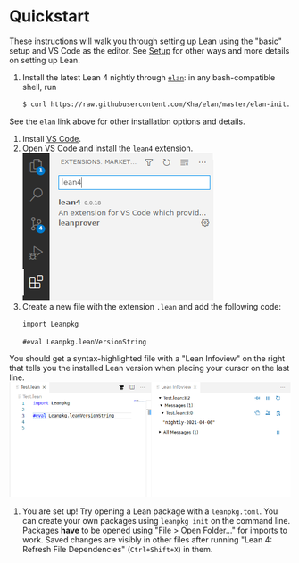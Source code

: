 # Quickstart

These instructions will walk you through setting up Lean using the "basic" setup and VS Code as the editor.
See [Setup](./setup.md) for other ways and more details on setting up Lean.

1. Install the latest Lean 4 nightly through [`elan`](https://github.com/Kha/elan): in any bash-compatible shell, run
    ```sh
    $ curl https://raw.githubusercontent.com/Kha/elan/master/elan-init.sh -sSf | sh -s -- --default-toolchain leanprover/lean4:nightly
    ```
See the `elan` link above for other installation options and details.
1. Install [VS Code](https://code.visualstudio.com/).
1. Open VS Code and install the `lean4` extension.  
![installing the vscode-lean4 extension](images/code-ext.png)
1. Create a new file with the extension `.lean` and add the following code:
    ```lean
    import Leanpkg
    
    #eval Leanpkg.leanVersionString
    ```
You should get a syntax-highlighted file with a "Lean Infoview" on the right that tells you the installed Lean version when placing your cursor on the last line.  
![successful setup](images/code-success.png)
1. You are set up! Try opening a Lean package with a `leanpkg.toml`. You can create your own packages using `leanpkg init` on the command line.
Packages **have** to be opened using "File > Open Folder..." for imports to work.
Saved changes are visibly in other files after running "Lean 4: Refresh File Dependencies" (`Ctrl+Shift+X`) in them.
